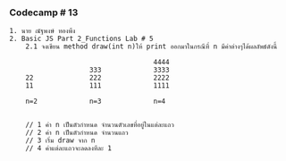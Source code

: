 ### Codecamp # 13
    1. นาย ณัฐพงษ์ ทองพึง
    2. Basic JS Part 2_Functions Lab # 5
        2.1 จงเขียน method draw(int n)ให้ print ออกมาในกรณีที่ n มีค่าต่างๆได้ผลลัพธ์ดังนี้

                                        4444
                        333             3333 
        22              222             2222 
        11              111             1111 

        n=2             n=3             n=4


        // 1 ค่า n เป็นตัวกำหนด จำนวนตัวเลขที่อยู่ในแต่ละแถว
        // 2 ค่า n เป็นตัวกำหนด จำนวนแถว 
        // 3 เริ่ม draw จาก n
        // 4 ค่าแต่ละแถวจะลดลงทีละ 1
